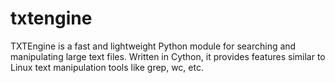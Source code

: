 # txtengine
TXTEngine is a fast and lightweight Python module for searching and manipulating large text files. Written in Cython, it provides features similar to Linux text manipulation tools like grep, wc, etc.
